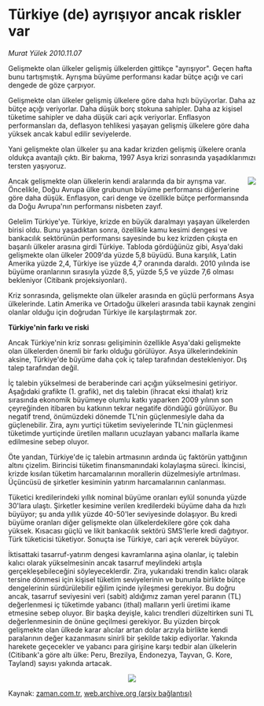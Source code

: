 # Türkiye (de) ayrışıyor ancak riskler var

*Murat Yülek 2010.11.07*

<td class="news-spot">
<p>Gelişmekte olan ülkeler gelişmiş ülkelerden gittikçe "ayrışıyor". Geçen hafta bunu tartışmıştık. Ayrışma büyüme performansı kadar bütçe açığı ve cari dengede de göze çarpıyor.</p>
<p><p>Gelişmekte olan ülkeler gelişmiş ülkelere göre daha hızlı büyüyorlar. Daha az bütçe açığı veriyorlar. Daha düşük borç stokuna sahipler. Daha az kişisel tüketime sahipler ve daha düşük cari açık veriyorlar. Enflasyon performansları da, deflasyon tehlikesi yaşayan gelişmiş ülkelere göre daha yüksek ancak kabul edilir seviyelerde.
<p> Yani gelişmekte olan ülkeler şu ana kadar krizden gelişmiş ülkelere oranla oldukça avantajlı çıktı. Bir bakıma, 1997 Asya krizi sonrasında yaşadıklarımızı tersten yaşıyoruz.
<p>
<img align="right" border="0" src="http://web.archive.org/web/20101130213851im_/http://medya.zaman.com.tr/2010/11/07/yulek2.jpg"/>
<p> Ancak gelişmekte olan ülkelerin kendi aralarında da bir ayrışma var. Öncelikle, Doğu Avrupa ülke grubunun büyüme performansı diğerlerine göre daha düşük. Enflasyon, cari denge ve özellikle bütçe performansında da Doğu Avrupa'nın performansı nisbeten zayıf.
<p>Gelelim Türkiye'ye. Türkiye, krizde en büyük daralmayı yaşayan ülkelerden birisi oldu. Bunu yaşadıktan sonra, özellikle kamu kesimi dengesi ve bankacılık sektörünün performansı sayesinde bu kez krizden çıkışta en başarılı ülkeler arasına girdi Türkiye. Tabloda gördüğünüz gibi, Asya'daki gelişmekte olan ülkeler 2009'da yüzde 5,8 büyüdü. Buna karşılık, Latin Amerika yüzde 2,4, Türkiye ise yüzde 4,7 oranında daraldı. 2010 yılında ise büyüme oranlarının sırasıyla yüzde 8,5, yüzde 5,5 ve yüzde 7,6 olması bekleniyor (Citibank projeksiyonları).
<p> Kriz sonrasında, gelişmekte olan ülkeler arasında en güçlü performans Asya ülkelerinde. Latin Amerika ve Ortadoğu ülkeleri arasında tabii kaynak zengini olanlar olduğu için doğrudan Türkiye ile karşılaştırmak zor.
<p> <b>Türkiye'nin farkı ve riski
</b>
<p>Ancak Türkiye'nin kriz sonrası gelişiminin özellikle Asya'daki gelişmekte olan ülkelerden önemli bir farkı olduğu görülüyor. Asya ülkelerindekinin aksine, Türkiye'de büyüme daha çok iç talep tarafından destekleniyor. Dış talep tarafından değil.
<p> İç talebin yükselmesi de beraberinde cari açığın yükselmesini getiriyor. Aşağıdaki grafikte (1. grafik), net dış talebin (ihracat eksi ithalat) kriz sırasında ekonomik büyümeye olumlu katkı yaparken 2009 yılının son çeyreğinden itibaren bu katkının tekrar negatife döndüğü görülüyor. Bu negatif trend, önümüzdeki dönemde TL'nin güçlenmesiyle daha da güçlenebilir. Zira, aynı yurtiçi tüketim seviyelerinde TL'nin güçlenmesi tüketimde yurtiçinde üretilen malların ucuzlayan yabancı mallarla ikame edilmesine sebep oluyor.
<p> Öte yandan, Türkiye'de iç talebin artmasının ardında üç faktörün yattığının altını çizelim. Birincisi tüketim finansmanındaki kolaylaşma süreci. İkincisi, krizde kısılan tüketim harcamalarının morallerin düzelmesiyle artırılması. Üçüncüsü de şirketler kesiminin yatırım harcamalarının canlanması.
<p> Tüketici kredilerindeki yıllık nominal büyüme oranları eylül sonunda yüzde 30'lara ulaştı. Şirketler kesimine verilen kredilerdeki büyüme daha da hızlı büyüyor; şu anda yıllık yüzde 40-50'ler seviyesinde dolaşıyor. Bu kredi büyüme oranları diğer gelişmekte olan ülkelerdekilere göre çok daha yüksek. Kısacası güçlü ve likit bankacılık sektörü SMS'lerle kredi dağıtıyor. Türk tüketicisi tüketiyor. Sonuçta ise Türkiye, cari açık vererek büyüyor.
<p>İktisattaki tasarruf-yatırım dengesi kavramlarına aşina olanlar, iç talebin kalıcı olarak yükselmesinin ancak tasarruf meylindeki artışla gerçekleşebileceğini söyleyeceklerdir. Zira, yukarıdaki trendin kalıcı olarak tersine dönmesi için kişisel tüketim seviyelerinin ve bununla birlikte bütçe dengelerinin sürdürülebilir eğilim içinde iyileşmesi gerekiyor. Bu doğru ancak, tasarruf seviyesini veri (sabit) aldığımız zaman yerel paranın (TL) değerlenmesi iç tüketimde yabancı (ithal) malların yerli üretimi ikame etmesine sebep oluyor. Bir başka deyişle, kalıcı trendleri düzeltirken suni TL değerlenmesinin de önüne geçilmesi gerekiyor. Bu yüzden birçok gelişmekte olan ülkede karar alıcılar artan dolar arzıyla birlikte kendi paralarının değer kazanmasını sinirli bir şekilde takip ediyorlar. Yakında harekete geçecekler ve yabancı para girişine karşı tedbir alan ülkelerin (Citibank'a göre altı ülke: Peru, Brezilya, Endonezya, Tayvan, G. Kore, Tayland) sayısı yakında artacak.
<p>
<p align="center">
<a href="http://web.archive.org/web/20101130213851/http://medya.zaman.com.tr/2010/11/07/yulek1.jpg" target="_blank">
<img border="0" src="http://web.archive.org/web/20101130213851im_/http://medya.zaman.com.tr/2010/11/07/yulek1_k.jpg"/></a></p>
<a href="http://web.archive.org/web/20101130213851/mailto:m.yulek@zaman.com.tr">
</a></p></p></p></p></p></p></p></p></p></p></p></p></p></p></td>

Kaynak: [zaman.com.tr](http://zaman.com.tr/yazar.do?yazino=1049750), [web.archive.org (arşiv bağlantısı)](http://web.archive.org/web/20101130213851/http://zaman.com.tr/yazar.do?yazino=1049750)

